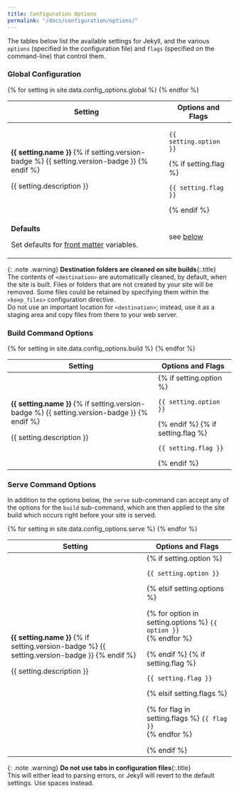 ```yaml
---
title: Configuration Options
permalink: "/docs/configuration/options/"
---
```


The tables below list the available settings for Jekyll, and the various <code
class="option">options</code> (specified in the configuration file) and <code
class="flag">flags</code> (specified on the command-line) that control them.

### Global Configuration

<div class="mobile-side-scroller">
<table>
  <thead>
    <tr>
      <th>Setting</th>
      <th>
        <span class="option">Options</span> and <span class="flag">Flags</span>
      </th>
    </tr>
  </thead>
  <tbody>
    {% for setting in site.data.config_options.global %}
      <tr class="setting">
        <td>
          <p class="name">
            <strong>{{ setting.name }}</strong>
            {% if setting.version-badge %}
              <span class="version-badge" title="Introduced in v{{ setting.version-badge }}">{{ setting.version-badge }}</span>
            {% endif %}
          </p>
          <p class="description">{{ setting.description }}</p>
        </td>
        <td class="align-center">
          <p><code class="option">{{ setting.option }}</code></p>
          {% if setting.flag %}
            <p><code class="flag">{{ setting.flag }}</code></p>
          {% endif %}
        </td>
      </tr>
    {% endfor %}
    <tr>
      <td>
        <p class='name'><strong>Defaults</strong></p>
        <p class='description'>
            Set defaults for <a href="{{ '/docs/front-matter/' | relative_url }}" title="front matter">front matter</a>
            variables.
        </p>
      </td>
      <td class='align-center'>
        <p>see <a href="{{ '/docs/configuration/front-matter-defaults/' | relative_url }}" title="details">below</a></p>
      </td>
    </tr>
  </tbody>
</table>
</div>

{: .note .warning}
**Destination folders are cleaned on site builds**{:.title}<br>
The contents of `<destination>` are automatically
cleaned, by default, when the site is built. Files or folders that are not
created by your site will be removed. Some files could be retained
by specifying them within the `<keep_files>` configuration directive.
<br>
Do not use an important location for `<destination>`; instead, use it as
a staging area and copy files from there to your web server.

### Build Command Options

<div class="mobile-side-scroller">
<table>
  <thead>
    <tr>
      <th>Setting</th>
      <th><span class="option">Options</span> and <span class="flag">Flags</span></th>
    </tr>
  </thead>
  <tbody>
    {% for setting in site.data.config_options.build %}
      <tr class="setting">
        <td>
          <p class="name">
            <strong>{{ setting.name }}</strong>
            {% if setting.version-badge %}
              <span class="version-badge" title="Introduced in v{{ setting.version-badge }}">{{ setting.version-badge }}</span>
            {% endif %}
          </p>
          <p class="description">{{ setting.description }}</p>
        </td>
        <td class="align-center">
          {% if setting.option %}<p><code class="option">{{ setting.option }}</code></p>{% endif %}
          {% if setting.flag %}<p><code class="flag">{{ setting.flag }}</code></p>{% endif %}
        </td>
      </tr>
    {% endfor %}
  </tbody>
</table>
</div>

### Serve Command Options

In addition to the options below, the `serve` sub-command can accept any of the options
for the `build` sub-command, which are then applied to the site build which occurs right
before your site is served.

<div class="mobile-side-scroller">
<table>
  <thead>
    <tr>
      <th>Setting</th>
      <th><span class="option">Options</span> and <span class="flag">Flags</span></th>
    </tr>
  </thead>
  <tbody>
    {% for setting in site.data.config_options.serve %}
      <tr class="setting">
        <td>
          <p class="name">
            <strong>{{ setting.name }}</strong>
            {% if setting.version-badge %}
              <span class="version-badge" title="Introduced in v{{ setting.version-badge }}">{{ setting.version-badge }}</span>
            {% endif %}
          </p>
          <p class="description">{{ setting.description }}</p>
        </td>
        <td class="align-center">
          {% if setting.option %}
            <p><code class="option">{{ setting.option }}</code></p>
          {% elsif setting.options %}
            <p>
              {% for option in setting.options %}
                <code class="option">{{ option }}</code><br>
              {% endfor %}
            </p>
          {% endif %}
          {% if setting.flag %}
            <p><code class="flag">{{ setting.flag }}</code></p>
          {% elsif setting.flags %}
            <p>
            {% for flag in setting.flags %}
              <code class="flag">{{ flag }}</code><br>
            {% endfor %}
            </p>
          {% endif %}
        </td>
      </tr>
    {% endfor %}
  </tbody>
</table>
</div>

{: .note .warning}
**Do not use tabs in configuration files**{:.title}<br>
This will either lead to parsing errors, or Jekyll will revert to the
default settings. Use spaces instead.
